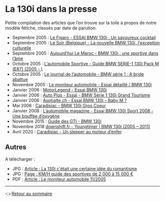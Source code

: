 # La 130i dans la presse

Petite compilation des articles que l’on trouve sur la toile à propos de notre modèle fétiche, classés par date de parution.

- Septembre 2005 : [Le Figaro - ESSAI BMW 130i : Un savoureux cocktail](https://www.lefigaro.fr/automobile/2005/09/05/03001-20050905ARTFIG90431-essaibmw_i_un_savoureux_cocktail.php)
- Septembre 2005 : [Le Soir (Belgique) - La nouvelle BMW 130i, l'exception culturelle](https://www.lesoir.be/art/%25252Fla-nouvelle-bmw-130i-l-exception-culturelle_t-20050909-001A0D.html)
- Septembre 2005 : [Aujourd'hui Le Maroc - BMW 130i : une sportive dans l’âme](http://aujourdhui.ma/automobile/bmw-130i-une-sportive-dans-lame-85740)
- Octobre 2005 : [L’automobile Sportive - Guide BMW SERIE-1 130i Pack M (E87) (2005 - )](https://www.automobile-sportive.com/guide/bmw/130i.php)
- Octobre 2005 : [Le journal de l’automobile - BMW série 1 : A bride abattue](https://journalauto.com/constructeurs/bmw-serie-1-a-bride-abattue/)
- Novembre 2005 : [Le moniteur automobile - Essai détaillé / BMW 130i](https://www.moniteurautomobile.be/essais-auto/essai-detaille/bmw-130i.html)
- Janvier 2006 : [MotorLegend - Essai BMW 130i](https://www.motorlegend.com/essai-voiture/bmw-130i/2,12438.html)
- Janvier 2006 : [Auto Plus - Essai - BMW Série 1 130i Grand Tourisme](https://www.autoplus.fr/fiche-technique/bmw/serie-1/130i-265ch-grand-tourisme-5p-35819)
- Janvier 2006 : [Asphalte.ch - Essai BMW 130i – Baby M ?](https://www.asphalte.ch/news/2006/01/essai-bmw-130i-baby-m/)
- Mai 2006 : [Caradisiac - BMW 130i Gros Coeur](https://www.caradisiac.com/BMW-Serie-1-Gros-coeur-42401.htm)
- Janvier 2008 : [L’automobile magazine - Essai BMW 130i Sport 2008 - Une bouffée d’oxygène](https://www.automobile-magazine.fr/tous-les-essais/article/10684-essais-bmw-bmw-130i-sport)
- Novembre 2015 : [Guide des GTI - BMW 130i](http://www.guide-des-gti.fr/guide/130i.php)
- Novembre 2018 [downshift.fr - Youngtimer | BMW 130i (2005 – 2011)](https://www.downshift.fr/pas-cher-mon-fils-bmw-130i-a-moins-de-15-000-e/)
- Avril 2020 : [Caradisiac - Un sleeper au moteur d’enfer](https://www.caradisiac.com/bmw-130i-2005-2011-un-sleeper-au-moteur-d-enfer-des-10-000-eur-182679.htm)

## Autres

A télécharger :

- JPG : [Article : La 130i c'était une certaine idée du romantisme](../images/articles/article_motorsport.jpg)
- JPG : [Page : KM/H guide des sportives de 2 000 à 15 000 €](../images/articles/article_kmh_guide_sportives.jpg)
- PDF : [Article : Le moniteur automobile 11/2005](../files/Essai_BMW_130i_MA_17_11_2005.pdf)

---
:point_left: [Retour au sommaire](../README.md#sommaire)
